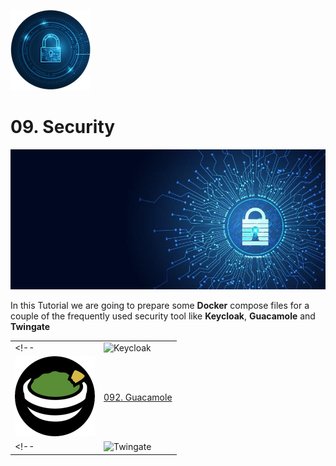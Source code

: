 ![Security Logo](_assets/images/security.png)
# 09. Security

![Security Banner](_assets/images/security-banner.png)

In this Tutorial we are going to prepare some **Docker** compose files for a couple of the frequently used security tool like **Keycloak**, **Guacamole** and **Twingate**

| | |
|---|:--|
<!-- | ![Keycloak](091_keycloak/_assets/images/keycloak.png) | [091. Keycloak](091_keycloak/README.md) | -->
| ![Guacamole](092_guacamole/_assets/images/guacamole.png) | [092. Guacamole](092_guacamole/README.md) |
<!-- | ![Twingate](093_twingate/_assets/images/twingate.png) | [093. Twingate](093_twingate/README.md) | -->
